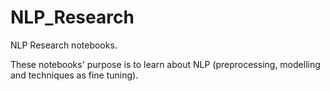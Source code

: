 # NLP_Research
NLP Research notebooks.

These notebooks' purpose is to learn about NLP (preprocessing, modelling and techniques as fine tuning).
